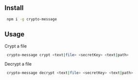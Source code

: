 ## Install

```bash
 npm i -g crypto-message
```

## Usage

Crypt a file

```bash
 crypto-message crypt <text|file> <secretKey> <text|path>
```

Decrypt a file

```bash
 crypto-message decrypt <text|file> <secretKey> <text|path>
```
